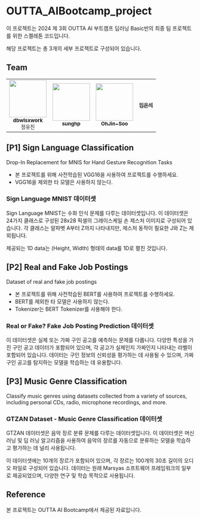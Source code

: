 # OUTTA_AIBootcamp_project

이 프로젝트는 2024 제 3회 OUTTA AI 부트캠프 딥러닝 Basic반의 최종 팀 프로젝트를 위한 스켈레톤 코드입니다.

해당 프로젝트는 총 3개의 세부 프로젝트로 구성되어 있습니다.

## Team
<table>
    <tbody>
        <tr>
            <td align="center">
                <a href="https://github.com/dbwlsxwork">
                    <img src="https://github.com/dbwlsxwork.png" width="100px;" alt=""/><br />
                    <sub><b>dbwlsxwork </b></sub>
                </a><br />
                <sub>정유진</sub>
            </td>
            <td align="center"><a href="https://github.com/sunghp"><img src="https://github.com/sunghp.png" width="100px;" alt=""/><br /><sub><b>sunghp </b></sub></a><br /></td>
            <td align="center"><a href="https://github.com/OhJin-Soo"><img src="https://github.com/OhJin-Soo.png" width="100px;" alt=""/><br /><sub><b>OhJin-Soo </b></sub></a><br /></td>
            <td align="center"><a href=""><img src="width="100px;" alt=""/><br /><sub><b>임은석 </b></sub></a><br /></td>
        </tr>
    </tbody>
</table>

## [P1] Sign Language Classification
Drop-In Replacement for MNIS for Hand Gesture Recognition Tasks

* 본 프로젝트를 위해 사전학습된 VGG16을 사용하여 프로젝트를 수행하세요.
* VGG16을 제외한 타 모델은 사용하지 않는다.

### Sign Language MNIST 데이터셋
Sign Language MNIST는 수화 인식 문제를 다루는 데이터셋입니다. 이 데이터셋은 24가지 클래스로 구성된 28x28 픽셀의 그레이스케일 손 제스처 이미지로 구성되어 있습니다. 각 클래스는 알파벳 A부터 Z까지 나타내지만, 제스처 동작이 필요한 J와 Z는 제외됩니다. 

제공되는 1D data는 (Height, Width) 형태의 data를 1D로 펼친 것입니다.


## [P2] Real and Fake Job Postings
Dataset of real and fake job postings

* 본 프로젝트를 위해 사전학습된 BERT를 사용하여 프로젝트를 수행하세요.
* BERT를 제외한 타 모델은 사용하지 않는다. 
* Tokenizer는 BERT Tokenizer를 사용해야 한다.

### Real or Fake? Fake Job Posting Prediction 데이터셋
이 데이터셋은 실제 또는 가짜 구인 공고를 예측하는 문제를 다룹니다. 다양한 특성을 가진 구인 공고 데이터가 포함되어 있으며, 각 공고가 실제인지 가짜인지 나타내는 라벨이 포함되어 있습니다. 데이터는 구인 정보의 신뢰성을 평가하는 데 사용될 수 있으며, 가짜 구인 공고를 탐지하는 모델을 학습하는 데 유용합니다.

## [P3] Music Genre Classification
Classify music genres using datasets collected from a variety of sources, including personal CDs, radio, microphone recordings, and more.

### GTZAN Dataset - Music Genre Classification 데이터셋
GTZAN 데이터셋은 음악 장르 분류 문제를 다루는 데이터셋입니다. 이 데이터셋은 머신 러닝 및 딥 러닝 알고리즘을 사용하여 음악의 장르를 자동으로 분류하는 모델을 학습하고 평가하는 데 널리 사용됩니다.

이 데이터셋에는 10개의 장르가 포함되어 있으며, 각 장르는 100개의 30초 길이의 오디오 파일로 구성되어 있습니다. 데이터는 원래 Marsyas 소프트웨어 프레임워크의 일부로 제공되었으며, 다양한 연구 및 학습 목적으로 사용됩니다.

## Reference
본 프로젝트는 OUTTA AI Bootcamp에서 제공된 자료입니다.